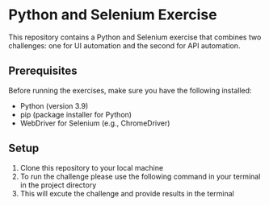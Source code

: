 # Python and Selenium Exercise

This repository contains a Python and Selenium exercise that combines two challenges: one for UI automation and the second for API automation.

## Prerequisites

Before running the exercises, make sure you have the following installed:

- Python (version 3.9)
- pip (package installer for Python)
- WebDriver for Selenium (e.g., ChromeDriver)

## Setup

1. Clone this repository to your local machine
2. To run the challenge please use the following command in your terminal in the project directory
3. This will excute the challenge and provide results in the terminal

